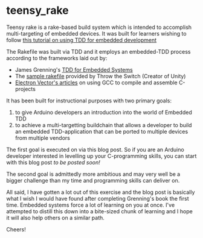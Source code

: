 # teensy_rake

Teensy rake is a rake-based build system which is intended to accomplish multi-targeting of embedded devices. It was built for learners wishing to follow [this tutorial on using TDD for embedded development](http://127.0.0.1:4000/open-source/embedded/teensy/a-test-drive-build-system-for-teensy/)

The Rakefile was built via TDD and it employs an embedded-TDD process according to the frameworks laid out by:
  - James Grenning's [TDD for Embedded Systems](https://pragprog.com/titles/jgade/test-driven-development-for-embedded-c/)
  - The [sample rakefile](https://github.com/ThrowTheSwitch/Unity/tree/master/examples/example_3) provided by Throw the Switch (Creator of Unity)
  - [Electron Vector's articles](http://www.electronvector.com/blog/using-rake-to-build-a-simple-c-application) on using GCC to compile and assemble C-projects

It has been built for instructional purposes with two primary goals:
 1. to give Arduino developers an introduction into the world of Embedded TDD
 2. to achieve a multi-targetting buildchain that allows a developer to build an embedded TDD-application that can be ported to multiple devices from multiple vendors

 The first goal is executed on via this blog post. So if you are an Arduino developer interested in levelling up your C-programming skills, you can start with this blog post *to be posted soon!*

 The second goal is admittedly more ambitious and may very well be a bigger challenge than my time and programming skills can deliver on.

 All said, I have gotten a lot out of this exercise and the blog post is basically what I wish I would have found after completing Grenning's book the first time. Embedded systems force a lot of learning on you at once.  I've attempted to distill this down into a bite-sized chunk of learning and I hope it will also help others on a similar path.

 Cheers!